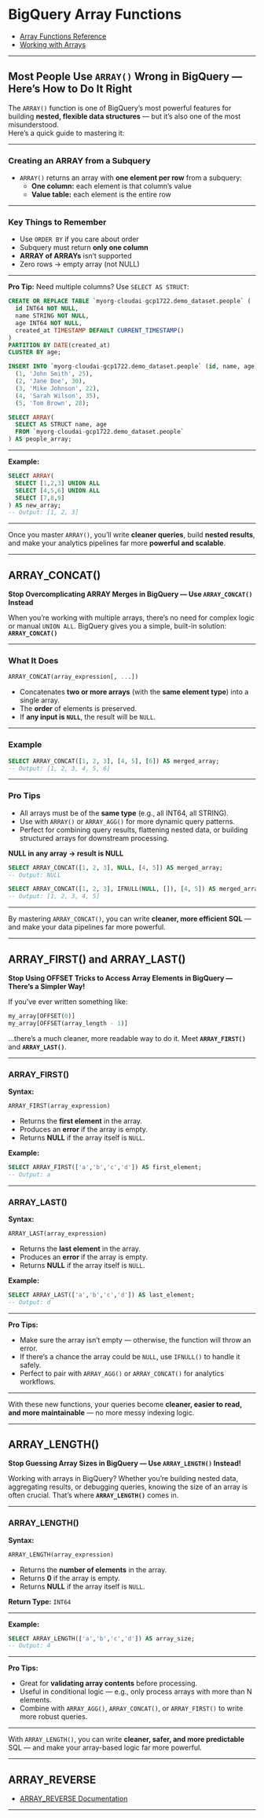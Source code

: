 # BigQuery Array Functions

- [Array Functions Reference](https://cloud.google.com/bigquery/docs/reference/standard-sql/array_functions#function_list)
- [Working with Arrays](https://cloud.google.com/bigquery/docs/arrays)

---

## Most People Use `ARRAY()` Wrong in BigQuery — Here’s How to Do It Right

The `ARRAY()` function is one of BigQuery’s most powerful features for building **nested, flexible data structures** — but it’s also one of the most misunderstood.  
Here’s a quick guide to mastering it:

---

### Creating an ARRAY from a Subquery

- `ARRAY()` returns an array with **one element per row** from a subquery:
  - **One column:** each element is that column’s value
  - **Value table:** each element is the entire row

---

### Key Things to Remember

- Use `ORDER BY` if you care about order
- Subquery must return **only one column**
- **ARRAY of ARRAYs** isn’t supported
- Zero rows → empty array (not NULL)

---

**Pro Tip:** Need multiple columns? Use `SELECT AS STRUCT`:

```sql
CREATE OR REPLACE TABLE `myorg-cloudai-gcp1722.demo_dataset.people` (
  id INT64 NOT NULL,
  name STRING NOT NULL,
  age INT64 NOT NULL,
  created_at TIMESTAMP DEFAULT CURRENT_TIMESTAMP()
)
PARTITION BY DATE(created_at)
CLUSTER BY age;

INSERT INTO `myorg-cloudai-gcp1722.demo_dataset.people` (id, name, age) VALUES
  (1, 'John Smith', 25),
  (2, 'Jane Doe', 30),
  (3, 'Mike Johnson', 22),
  (4, 'Sarah Wilson', 35),
  (5, 'Tom Brown', 28);

SELECT ARRAY(
  SELECT AS STRUCT name, age
  FROM `myorg-cloudai-gcp1722.demo_dataset.people`
) AS people_array;
```

---

**Example:**

```sql
SELECT ARRAY(
  SELECT [1,2,3] UNION ALL
  SELECT [4,5,6] UNION ALL
  SELECT [7,8,9]
) AS new_array;
-- Output: [1, 2, 3]
```

---

Once you master `ARRAY()`, you’ll write **cleaner queries**, build **nested results**, and make your analytics pipelines far more **powerful and scalable**.

---

## ARRAY_CONCAT()

**Stop Overcomplicating ARRAY Merges in BigQuery — Use `ARRAY_CONCAT()` Instead**

When you’re working with multiple arrays, there’s no need for complex logic or manual `UNION ALL`. BigQuery gives you a simple, built-in solution: **`ARRAY_CONCAT()`**

---

### What It Does

```sql
ARRAY_CONCAT(array_expression[, ...])
```

- Concatenates **two or more arrays** (with the **same element type**) into a single array.
- The **order** of elements is preserved.
- If **any input is `NULL`**, the result will be `NULL`.

---

### Example

```sql
SELECT ARRAY_CONCAT([1, 2, 3], [4, 5], [6]) AS merged_array;
-- Output: [1, 2, 3, 4, 5, 6]
```

---

### Pro Tips

- All arrays must be of the **same type** (e.g., all INT64, all STRING).
- Use with `ARRAY()` or `ARRAY_AGG()` for more dynamic query patterns.
- Perfect for combining query results, flattening nested data, or building structured arrays for downstream processing.

**NULL in any array → result is NULL**

```sql
SELECT ARRAY_CONCAT([1, 2, 3], NULL, [4, 5]) AS merged_array;
-- Output: NULL

SELECT ARRAY_CONCAT([1, 2, 3], IFNULL(NULL, []), [4, 5]) AS merged_array;
-- Output: [1, 2, 3, 4, 5]
```

---

By mastering `ARRAY_CONCAT()`, you can write **cleaner, more efficient SQL** — and make your data pipelines far more powerful.

---

## ARRAY_FIRST() and ARRAY_LAST()

**Stop Using OFFSET Tricks to Access Array Elements in BigQuery — There’s a Simpler Way!**

If you’ve ever written something like:

```sql
my_array[OFFSET(0)]
my_array[OFFSET(array_length - 1)]
```

…there’s a much cleaner, more readable way to do it. Meet **`ARRAY_FIRST()`** and **`ARRAY_LAST()`**.

---

### ARRAY_FIRST()

**Syntax:**

```sql
ARRAY_FIRST(array_expression)
```

- Returns the **first element** in the array.
- Produces an **error** if the array is empty.
- Returns **NULL** if the array itself is `NULL`.

**Example:**

```sql
SELECT ARRAY_FIRST(['a','b','c','d']) AS first_element;
-- Output: a
```

---

### ARRAY_LAST()

**Syntax:**

```sql
ARRAY_LAST(array_expression)
```

- Returns the **last element** in the array.
- Produces an **error** if the array is empty.
- Returns **NULL** if the array itself is `NULL`.

**Example:**

```sql
SELECT ARRAY_LAST(['a','b','c','d']) AS last_element;
-- Output: d
```

---

**Pro Tips:**

- Make sure the array isn’t empty — otherwise, the function will throw an error.
- If there’s a chance the array could be `NULL`, use `IFNULL()` to handle it safely.
- Perfect to pair with `ARRAY_AGG()` or `ARRAY_CONCAT()` for analytics workflows.

---

With these new functions, your queries become **cleaner, easier to read, and more maintainable** — no more messy indexing logic.

---

## ARRAY_LENGTH()

**Stop Guessing Array Sizes in BigQuery — Use `ARRAY_LENGTH()` Instead!**

Working with arrays in BigQuery? Whether you’re building nested data, aggregating results, or debugging queries, knowing the size of an array is often crucial. That’s where **`ARRAY_LENGTH()`** comes in.

---

### ARRAY_LENGTH()

**Syntax:**

```sql
ARRAY_LENGTH(array_expression)
```

- Returns the **number of elements** in the array.
- Returns **0** if the array is empty.
- Returns **NULL** if the array itself is `NULL`.

**Return Type:** `INT64`

---

**Example:**

```sql
SELECT ARRAY_LENGTH(['a','b','c','d']) AS array_size;
-- Output: 4
```

---

**Pro Tips:**

- Great for **validating array contents** before processing.
- Useful in conditional logic — e.g., only process arrays with more than N elements.
- Combine with `ARRAY_AGG()`, `ARRAY_CONCAT()`, or `ARRAY_FIRST()` to write more robust queries.

---

With `ARRAY_LENGTH()`, you can write **cleaner, safer, and more predictable** SQL — and make your array-based logic far more powerful.

---

## ARRAY_REVERSE

- [ARRAY_REVERSE Documentation](https://cloud.google.com/bigquery/docs/reference/standard-sql/array_functions#array_reverse)

---
